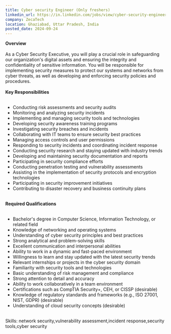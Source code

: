 ```yaml
---
title: Cyber security Engineer (Only freshers)
linkedin_url: https://in.linkedin.com/jobs/view/cyber-security-engineer-only-freshers-at-zecatech-4032599676?position=35&pageNum=0&refId=gyOlaF9%2FJnTE0BcftTJH5g%3D%3D&trackingId=xW0ZreZl%2FsB97U3fftZnvQ%3D%3D
company: ZecaTech
location: Ghaziabad, Uttar Pradesh, India
posted_date: 2024-09-24
---
```


<div class="description__text description__text--rich">
<section class="show-more-less-html" data-max-lines="5">
<div class="show-more-less-html__markup show-more-less-html__markup--clamp-after-5 relative overflow-hidden">
<strong>Overview<br/><br/></strong>As a Cyber Security Executive, you will play a crucial role in safeguarding our organization's digital assets and ensuring the integrity and confidentiality of sensitive information. You will be responsible for implementing security measures to protect our systems and networks from cyber threats, as well as developing and enforcing security policies and procedures.<br/><br/><strong>Key Responsibilities<br/><br/></strong><ul><li>Conducting risk assessments and security audits</li><li>Monitoring and analyzing security incidents</li><li>Implementing and managing security tools and technologies</li><li>Developing security awareness training programs</li><li>Investigating security breaches and incidents</li><li>Collaborating with IT teams to ensure security best practices</li><li>Managing access controls and user permissions</li><li>Responding to security incidents and coordinating incident response</li><li>Conducting security research and staying updated with industry trends</li><li>Developing and maintaining security documentation and reports</li><li>Participating in security compliance efforts</li><li>Conducting penetration testing and vulnerability assessments</li><li>Assisting in the implementation of security protocols and encryption technologies</li><li>Participating in security improvement initiatives</li><li>Contributing to disaster recovery and business continuity plans<br/><br/></li></ul><strong>Required Qualifications<br/><br/></strong><ul><li>Bachelor's degree in Computer Science, Information Technology, or related field</li><li>Knowledge of networking and operating systems</li><li>Understanding of cyber security principles and best practices</li><li>Strong analytical and problem-solving skills</li><li>Excellent communication and interpersonal abilities</li><li>Ability to work in a dynamic and fast-paced environment</li><li>Willingness to learn and stay updated with the latest security trends</li><li>Relevant internships or projects in the cyber security domain</li><li>Familiarity with security tools and technologies</li><li>Basic understanding of risk management and compliance</li><li>Strong attention to detail and accuracy</li><li>Ability to work collaboratively in a team environment</li><li>Certifications such as CompTIA Security+, CEH, or CISSP (desirable)</li><li>Knowledge of regulatory standards and frameworks (e.g., ISO 27001, NIST, GDPR) (desirable)</li><li>Understanding of cloud security concepts (desirable)<br/><br/></li></ul>Skills: network security,vulnerability assessment,incident response,security tools,cyber security
        </div>


<!-- --> </section>
</div>